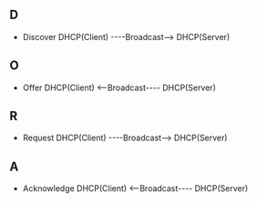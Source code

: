 ## D
- Discover DHCP(Client) ----Broadcast--> DHCP(Server)
## O
- Offer DHCP(Client) <--Broadcast---- DHCP(Server)
## R
- Request DHCP(Client) ----Broadcast--> DHCP(Server)
## A
- Acknowledge  DHCP(Client) <--Broadcast---- DHCP(Server)